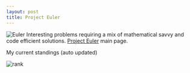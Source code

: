 ```yaml
---
layout: post
title: Project Euler
---
```


![Euler](http://blog.achey.net/images/euler.png) Interesting problems requiring a mix of mathematical savvy and code efficient solutions.  [Project Euler](http://projecteuler.net/) main page.

My current standings (auto updated)

![rank](http://projecteuler.net/profile/damon_achey.png)
